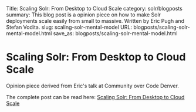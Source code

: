 Title: Scaling Solr: From Desktop to Cloud Scale
category: solr/blogposts
summary: This blog post is a opinion piece on how to make Solr deployments scale easily from small to massive. Written by Eric Pugh and Stefan Vodita.
slug: scaling-solr-mental-model
URL: blogposts/scaling-solr-mental-model.html
save_as: blogposts/scaling-solr-mental-model.html

# Scaling Solr: From Desktop to Cloud Scale
Opinion piece derived from Eric's talk at Community over Code Denver.

The complete post can be read here: [Scaling Solr: From Desktop to Cloud Scale](https://dep4b.hashnode.dev/scaling-solr-from-desktop-to-cloud-scale)
